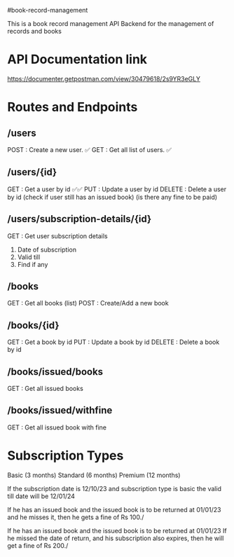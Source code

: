#book-record-management

This is a book record management API Backend for the management of records and books

# API Documentation link
https://documenter.getpostman.com/view/30479618/2s9YR3eGLY

# Routes and Endpoints 

## /users 
POST : Create a new user. ✅
GET : Get all list of users. ✅ 

## /users/{id}
GET : Get a user by id ✅✅
PUT : Update a user by id
DELETE : Delete a user by id (check if user still has an issued book) (is there any fine to be paid)

## /users/subscription-details/{id}
GET : Get user subscription details
1. Date of subscription
2. Valid till
3. Find if any

## /books
GET : Get all books (list)
POST : Create/Add a new book

## /books/{id}
GET : Get a book by id
PUT : Update a book by id
DELETE : Delete a book by id

## /books/issued/books
GET : Get all issued books

## /books/issued/withfine
GET : Get all issued book with fine


# Subscription Types
Basic (3 months)
Standard (6 months)
Premium (12 months)


If the subscription date is 12/10/23
and subscription type is basic
the valid till date will be 12/01/24

If he has an issued book and the issued book is to be returned at 01/01/23
and he misses it, then he gets a fine of Rs 100./

If he has an issued book and the issued book is to be returned at 01/01/23
If he missed the date of return, and his subscription also expires, then he will get a fine of Rs 200./